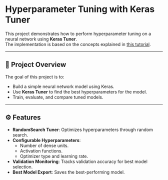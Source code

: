 # Hyperparameter Tuning with Keras Tuner

This project demonstrates how to perform hyperparameter tuning on a neural network using **Keras Tuner**.  
The implementation is based on the concepts explained in [this tutorial](https://youtu.be/oYnyNLj8RMA?feature=shared).

---

## 📌 Project Overview

The goal of this project is to:
- Build a simple neural network model using Keras.
- Use **Keras Tuner** to find the best hyperparameters for the model.
- Train, evaluate, and compare tuned models.

---

## ⚙️ Features

- **RandomSearch Tuner**: Optimizes hyperparameters through random search.
- **Configurable Hyperparameters**:
  - Number of dense units.
  - Activation functions.
  - Optimizer type and learning rate.
- **Validation Monitoring**: Tracks validation accuracy for best model selection.
- **Best Model Export**: Saves the best-performing model.


